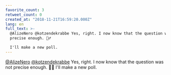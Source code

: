 ```yaml
---
favorite_count: 3
retweet_count: 0
created_at: "2018-11-21T16:59:20.000Z"
lang: en
full_text: >-
  @AlizeNero @kotzendekrabbe Yes, right. I now know that the question was not
  precise enough. 🤦‍♂️

  I'll make a new poll.
---
```


[@AlizeNero](https://twitter.com/AlizeNero)
[@kotzendekrabbe](https://twitter.com/kotzendekrabbe) Yes, right. I now know
that the question was not precise enough. 🤦‍♂️ I'll make a new poll.
